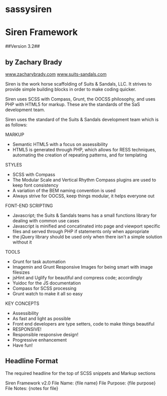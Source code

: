 sassysiren
==========

# Siren Framework # 
##Version 3.2##
## by Zachary Brady ##
www.zacharybrady.com
www.suits-sandals.com

Siren is the work horse scaffolding of Suits & Sandals, LLC. It strives to provide simple building blocks in order to make coding quicker. 

Siren uses SCSS with Compass, Grunt, the OOCSS philosophy, and uses PHP with HTML5 for markup. These are the standards of the SaS development team.

Siren uses the standard of the Suits & Sandals development team which is as follows:

MARKUP
- Semantic HTML5 with a focus on assessibility
- HTML5 is generated through PHP, which allows for RESS techniques, automating the creation of repeating patterns, and for templating

STYLES
- SCSS with Compass
- The Modular Scale and Vertical Rhythm Compass plugins are used to keep font consistency
- A variation of the BEM naming convention is used
- Always strive for OOCSS, keep things modular, it helps everyone out

FONT-END SCRIPTING
- Javascript; the Suits & Sandals teams has a small functions library for dealing with common use cases
- Javascript is minified and concatinated into page and viewport specific files and served through PHP if statements only when appropriate
- the jQuery library should be used only when there isn't a simple solution without it

TOOLS
- Grunt for task automation
- Imagemin and Grunt Responsive Images for being smart with image filesizes
- jsHint and Uglify for beautiful and compress code; accordingly
- Yuidoc for the JS documentation
- Compass for SCSS processing
- Grunt watch to make it all so easy

KEY CONCEPTS
- Assessibility
- As fast and light as possible
- Front end developers are type setters, code to make things beautiful
- RESPONSIVE! 
- Responsible responsive design!
- Progressive enhancement
- Have fun!


## Headline Format
The required headline for the top of SCSS snippets and Markup sections

Siren Framework v2.0
File Name: {file name}
File Purpose: {file purpose}
File Notes: {notes for file}



